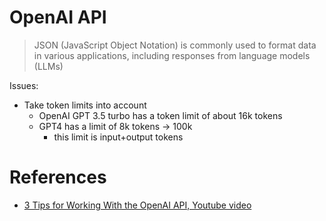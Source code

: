 # OpenAI API
> JSON (JavaScript Object Notation) is commonly used to format data in various applications, including responses from language models (LLMs)

Issues:
- Take token limits into account
  - OpenAI GPT 3.5 turbo has a token limit of about 16k tokens
  - GPT4 has a limit of 8k tokens -> 100k
    - this limit is input+output tokens

# References
- [3 Tips for Working With the OpenAI API, Youtube video](https://www.youtube.com/watch?v=6NShYzAV1Lo)